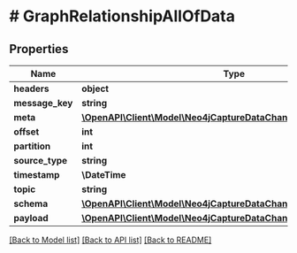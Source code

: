 # # GraphRelationshipAllOfData

## Properties

Name | Type | Description | Notes
------------ | ------------- | ------------- | -------------
**headers** | **object** |  |
**message_key** | **string** |  |
**meta** | [**\OpenAPI\Client\Model\Neo4jCaptureDataChangeMeta**](Neo4jCaptureDataChangeMeta.md) |  |
**offset** | **int** |  |
**partition** | **int** |  |
**source_type** | **string** |  |
**timestamp** | **\DateTime** |  |
**topic** | **string** |  |
**schema** | [**\OpenAPI\Client\Model\Neo4jCaptureDataChangeSchema**](Neo4jCaptureDataChangeSchema.md) |  |
**payload** | [**\OpenAPI\Client\Model\Neo4jCaptureDataChangeRelationshipPayload**](Neo4jCaptureDataChangeRelationshipPayload.md) |  |

[[Back to Model list]](../../README.md#models) [[Back to API list]](../../README.md#endpoints) [[Back to README]](../../README.md)
